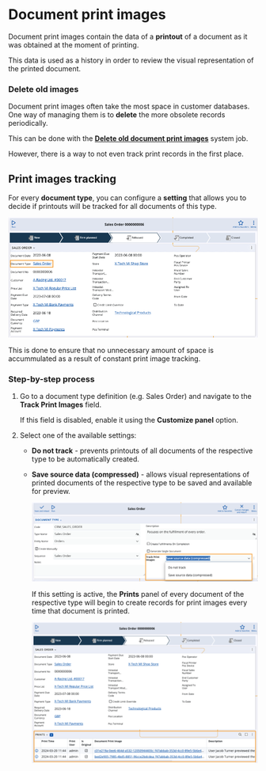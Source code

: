 # Document print images 

Document print images contain the data of a **printout** of a document as it was obtained at the moment of printing. 

This data is used as a history in order to review the visual representation of the printed document.

### Delete old images

Document print images often take the most space in customer databases. One way of managing them is to **delete** the more obsolete records periodically. 

This can be done with the **[Deletе old document print images](https://docs.erp.net/tech/advanced/jobs/J30903.html?q=J30903%20Delet%D0%B5%20old%20document%20print%20images)** system job. 

However, there is a way to not even track print records in the first place.

## Print images tracking

For every **document type**, you can configure a **setting** that allows you to decide if printouts will be tracked for all documents of this type.

![Documents](pictures/sales_order_type.png)

This is done to ensure that no unnecessary amount of space is accummulated as a result of constant print image tracking.

### Step-by-step process

1. Go to a document type definition (e.g. Sales Order) and navigate to the **Track Print Images** field.

   If this field is disabled, enable it using the **Customize panel** option.

2. Select one of the available settings:

   * **Do not track** - prevents printouts of all documents of the respective type to be automatically created.
     
   * **Save source data (compressed)** - allows visual representations of printed documents of the respective type to be saved and available for preview.
  
     ![Documents](pictures/track_print_images_options.png)

     If this setting is active, the **Prints** panel of every document of the respective type will begin to create records for print images every time that document is printed.

     ![Documents](pictures/print_field_sales_order.png)
   
